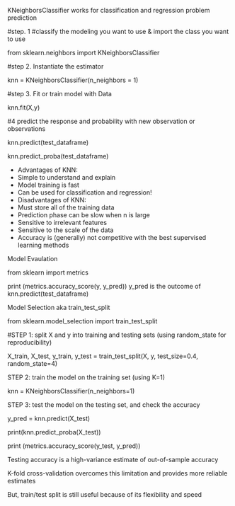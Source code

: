 KNeighborsClassifier works for classification and regression problem prediction

#step. 1 #classify the modeling you want to use & import the class you want to use

from sklearn.neighbors import KNeighborsClassifier

#step 2. Instantiate the estimator

knn = KNeighborsClassifier(n_neighbors = 1)

#step 3. Fit or train model with Data

knn.fit(X,y)

#4 predict the response and probability with new observation or observations

knn.predict(test_dataframe)

knn.predict_proba(test_dataframe)


- Advantages of KNN:
- Simple to understand and explain
- Model training is fast
- Can be used for classification and regression!
- Disadvantages of KNN:
- Must store all of the training data
- Prediction phase can be slow when n is large
- Sensitive to irrelevant features
- Sensitive to the scale of the data
- Accuracy is (generally) not competitive with the best supervised learning methods

Model Evaulation

from sklearn import metrics

print (metrics.accuracy_score(y, y_pred))  y_pred is the outcome of knn.predict(test_dataframe)

Model Selection aka train_test_split

from sklearn.model_selection import train_test_split

#STEP 1: split X and y into training and testing sets (using random_state for reproducibility)

X_train, X_test, y_train, y_test = train_test_split(X, y, test_size=0.4, random_state=4)

STEP 2: train the model on the training set (using K=1)

knn = KNeighborsClassifier(n_neighbors=1)

STEP 3: test the model on the testing set, and check the accuracy

y_pred = knn.predict(X_test)

print(knn.predict_proba(X_test))

print (metrics.accuracy_score(y_test, y_pred))

Testing accuracy is a high-variance estimate of out-of-sample accuracy

K-fold cross-validation overcomes this limitation and provides more reliable estimates

But, train/test split is still useful because of its flexibility and speed










